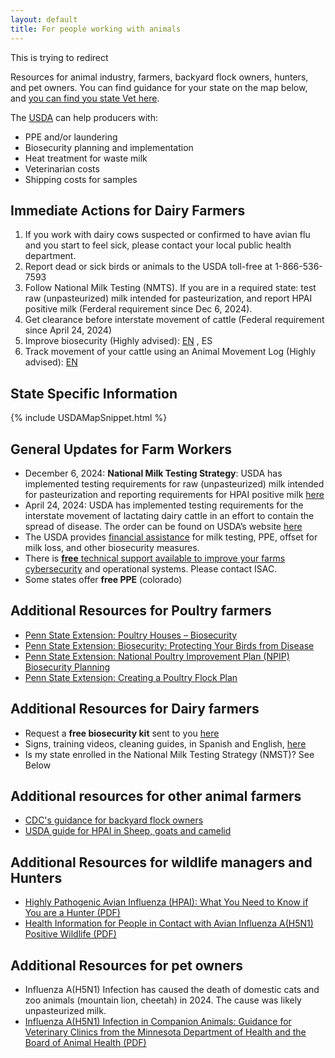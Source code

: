 ```yaml
---
layout: default
title: For people working with animals
---
```


This is trying to redirect

Resources for animal industry, farmers, backyard flock owners, hunters, and pet owners. You can find guidance for your state on the map below, and [you can find you state Vet here](https://www.aphis.usda.gov/contact/animal-health?filter=report%20sick%20or%20dead%20livestock%2C%20aquatics%2C%20or%20poultry).

The [USDA](https://www.aphis.usda.gov/livestock-poultry-disease/avian/avian-influenza) can help producers with:
* PPE and/or laundering
* Biosecurity planning and implementation
* Heat treatment for waste milk
* Veterinarian costs
* Shipping costs for samples

## Immediate Actions for Dairy Farmers
1. If you work with dairy cows suspected or confirmed to have avian flu and you start to feel sick, please contact your local public health department.
2. Report dead or sick birds or animals to the USDA toll-free at 1-866-536-7593
3. Follow National Milk Testing (NMTS). If you are in a required state: test raw (unpasteurized) milk intended for pasteurization, and report HPAI positive milk (Ferderal requirement since Dec 6, 2024).
5. Get clearance before interstate movement of cattle  (Federal requirement since April 24, 2024)
6. Improve biosecurity (Highly advised): [EN](https://nationaldairyfarm.com/wp-content/uploads/2023/09/Enhanced-Biosecurity-Prep-Guide-1.pdf) , ES
7. Track movement of your cattle using an Animal Movement Log (Highly advised): [EN]()

## State Specific Information

{% include USDAMapSnippet.html %}

## General Updates for Farm Workers
* December 6, 2024: **National Milk Testing Strategy**: USDA has implemented testing requirements for raw (unpasteurized) milk intended for pasteurization and reporting requirements for HPAI positive milk [here](https://www.aphis.usda.gov/sites/default/files/20241205-federal-order-final.pdf)
* April 24, 2024: USDA has implemented testing requirements for the interstate movement of lactating dairy cattle in an effort to contain the spread of disease.  The order can be found on USDA’s website [here](https://www.aphis.usda.gov/sites/default/files/dairy-federal-order.pdf)
* The USDA provides [financial assistance](https://www.aphis.usda.gov/livestock-poultry-disease/avian/avian-influenza/hpai-detections/livestock/financial-assistance) for milk testing, PPE, offset for milk loss, and other biosecurity measures.  
* There is [**free** technical support available to improve your farms cybersecurity](https://www.isac.bio/post/update-hpai-h5n1-avian-influenza-2024) and operational systems. Please contact ISAC.
* Some states offer **free PPE** (colorado)


## Additional Resources for Poultry farmers
* [Penn State Extension: Poultry Houses – Biosecurity](https://extension.psu.edu/poultry-houses-biosecurity)
* [Penn State Extension: Biosecurity: Protecting Your Birds from Disease](https://extension.psu.edu/biosecurity-protecting-your-birds-from-disease)
* [Penn State Extension: National Poultry Improvement Plan (NPIP) Biosecurity Planning](https://extension.psu.edu/national-poultry-improvement-plan-npip-biosecurity-planning)
* [Penn State Extension: Creating a Poultry Flock Plan](https://extension.psu.edu/creating-a-poultry-flock-plan)

## Additional Resources for Dairy farmers
* Request a **free biosecurity kit** sent to you [here](https://www.centerfordairyexcellence.org/request-an-everyday-biosecurity-kit/)
* Signs, training videos, cleaning guides, in Spanish and English, [here](https://securemilksupply.org/training-materials/biosecurity/)
* Is my state enrolled in the National Milk Testing Strategy (NMST)? See Below

<script type='module' src='https://publicdashboards.dl.usda.gov/javascripts/api/tableau.embedding.3.latest.min.js'></script><tableau-viz id='tableau-viz' src='https://publicdashboards.dl.usda.gov/t/MRP_PUB/views/H5AIinDairyCattleNationalMilkTestingStrategy/CurrentDashboard' width='850' height='1227' hide-tabs toolbar='bottom' ></tableau-viz>


## Additional resources for other animal farmers 
* [CDC's guidance for backyard flock owners](https://www.cdc.gov/bird-flu/caring/)
* [USDA guide for HPAI in Sheep, goats and camelid](https://www.aphis.usda.gov/sites/default/files/small-ruminant-camelid-h5n1-info.pdf)

## Additional Resources for wildlife managers and Hunters
* [Highly Pathogenic Avian Influenza (HPAI): What You Need to Know if You are a Hunter (PDF)](https://www.health.state.mn.us/diseases/flu/current/healthinfohunter.pdf)
* [Health Information for People in Contact with Avian Influenza A(H5N1) Positive Wildlife (PDF)](https://www.health.state.mn.us/diseases/flu/current/healthinfowild.pdf)

## Additional Resources for pet owners
* Influenza A(H5N1) Infection has caused the death of domestic cats and zoo animals (mountain lion, cheetah) in 2024. The cause was likely unpasteurized milk.
* [Influenza A(H5N1) Infection in Companion Animals: Guidance for Veterinary Clinics from the Minnesota Department of Health and the Board of Animal Health (PDF)](https://www.health.state.mn.us/diseases/flu/current/factsheetforfetclinics.pdf)
